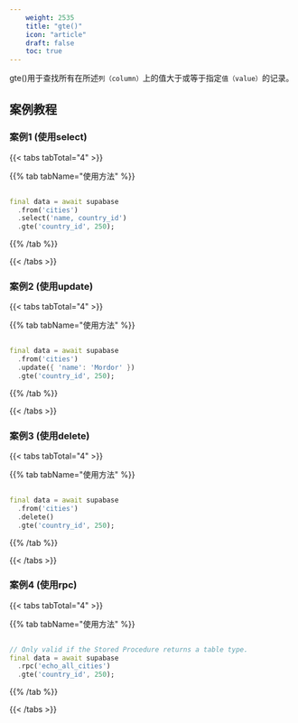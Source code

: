 ```yaml
---
    weight: 2535
    title: "gte()"
    icon: "article"
    draft: false
    toc: true
---
```


gte()用于查找所有在所述`列（column）`上的值大于或等于指定`值（value）`的记录。

## 案例教程
### 案例1 (使用select)

{{< tabs tabTotal="4" >}}

  
  
  
  
{{% tab tabName="使用方法" %}}



```dart
                                                                              
final data = await supabase
  .from('cities')
  .select('name, country_id')
  .gte('country_id', 250);
```


{{% /tab %}}

{{< /tabs >}}


### 案例2 (使用update)

{{< tabs tabTotal="4" >}}

  
  
  
  
{{% tab tabName="使用方法" %}}



```dart
                                                                              
final data = await supabase
  .from('cities')
  .update({ 'name': 'Mordor' })
  .gte('country_id', 250);
```


{{% /tab %}}

{{< /tabs >}}




### 案例3 (使用delete)

{{< tabs tabTotal="4" >}}

  
  
  
  
{{% tab tabName="使用方法" %}}



```dart
                                                                              
final data = await supabase
  .from('cities')
  .delete()
  .gte('country_id', 250);
```


{{% /tab %}}

{{< /tabs >}}


### 案例4 (使用rpc)

{{< tabs tabTotal="4" >}}

  
  
  
  
{{% tab tabName="使用方法" %}}



```dart
                                                                              
// Only valid if the Stored Procedure returns a table type.
final data = await supabase
  .rpc('echo_all_cities')
  .gte('country_id', 250);
```


{{% /tab %}}

{{< /tabs >}}
